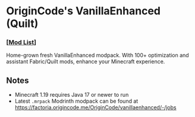 # OriginCode's VanillaEnhanced (Quilt)

### \[[Mod List](./mods.md)\]

Home-grown fresh VanillaEnhanced modpack. With 100+ optimization and assistant Fabric/Quilt mods, enhance your Minecraft experience.

## Notes

- Minecraft 1.19 requires Java 17 or newer to run
- Latest `.mrpack` Modrinth modpack can be found at <https://factoria.origincode.me/OriginCode/vanillaenhanced/-/jobs>
